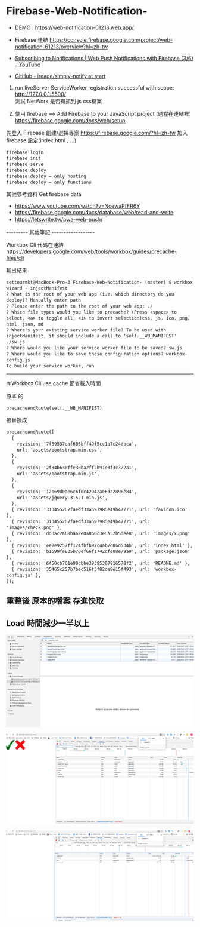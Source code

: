 # Firebase-Web-Notification-

* DEMO : https://web-notification-61213.web.app/


* Firebase 連結 https://console.firebase.google.com/project/web-notification-61213/overview?hl=zh-tw

* [Subscribing to Notifications | Web Push Notifications with Firebase (3/6) - YouTube](https://www.youtube.com/watch?v=a50fz6oiLCQ&list=PLGVwFLT24VFq3ZTcakcpByFhe1ex1BPuN&index=3)

* [GitHub - ireade/simply-notify at start](https://github.com/ireade/simply-notify/tree/start)


1. run liveServer 
ServiceWorker registration successful with scope:  http://127.0.0.1:5500/
<br />測試 NetWork 是否有抓到 js css檔案

2. 使用 firebase ==> Add Firebase to your JavaScript project (過程在連結裡)
https://firebase.google.com/docs/web/setup

先登入 Firebase 創建/選擇專案
https://firebase.google.com/?hl=zh-tw
加入firebase 設定(index.html , ...)
```
firebase login
firebase init
firebase serve
firebase deploy
firebase deploy — only hosting
firebase deploy — only functions
```
<!-- 目前deploy 路徑是 public -->


其他參考資料
Get firebase data
* https://www.youtube.com/watch?v=NcewaPfFR6Y
* https://firebase.google.com/docs/database/web/read-and-write
* https://letswrite.tw/pwa-web-push/
｀


---------   其他筆記 ------------------

Workbox Cli 代碼在連結
https://developers.google.com/web/tools/workbox/guides/precache-files/cli

輸出結果
```
settourmkt@MacBook-Pro-3 Firebase-Web-Notification- (master) $ workbox wizard --injectManifest
? What is the root of your web app (i.e. which directory do you deploy)? Manually enter path
? Please enter the path to the root of your web app: ./
? Which file types would you like to precache? (Press <space> to select, <a> to toggle all, <i> to invert selection)css, js, ico, png, html, json, md
? Where's your existing service worker file? To be used with injectManifest, it should include a call to 'self.__WB_MANIFEST' ./sw.js
? Where would you like your service worker file to be saved? sw.js
? Where would you like to save these configuration options? workbox-config.js
To build your service worker, run

```
---------------------------

＃Workbox Cli use  cache 節省載入時間

原本 的 
```
precacheAndRoute(self.__WB_MANIFEST)
```

被替換成
```
precacheAndRoute([
  {
    revision: '7f89537eaf606bff49f5cc1a7c24dbca',
    url: 'assets/bootstrap.min.css',
  },
  {
    revision: '2f34b630ffe30ba2ff2b91e3f3c322a1',
    url: 'assets/bootstrap.min.js',
  },
  {
    revision: '12b69d0ae6c6f0c42942ae6da2896e84',
    url: 'assets/jquery-3.5.1.min.js',
  },
  { revision: '313455267faedf33a597985e49b47771', url: 'favicon.ico' },
  { revision: '313455267faedf33a597985e49b47771', url: 'images/check.png' },
  { revision: 'dd3ac2a68ba62e0a8b0c3e5a52b5dee8', url: 'images/x.png' },
  { revision: 'ee2e9257ff124fbfb97c4ab7d86d534b', url: 'index.html' },
  { revision: 'b1699fe835b70ef66f1742cfe88e79a9', url: 'package.json' },
  { revision: '6450cb761e90cbbe39395307916578f2', url: 'README.md' },
  { revision: '35465c257b7bec516f3f82de9e15f493', url: 'workbox-config.js' },
]);
```

## 重整後 原本的檔案 存進快取
## Load 時間減少一半以上

![Application01](public/images/Application01.png)

![NetWork01](public/images/NetWork01.png)

![NetWork02](public/images/NetWork02.png)


